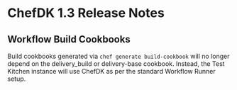 # ChefDK 1.3 Release Notes

## Workflow Build Cookbooks
Build cookbooks generated via `chef generate build-cookbook` will no longer
depend on the delivery_build or delivery-base cookbook. Instead, the Test
Kitchen instance will use ChefDK as per the standard Workflow Runner setup.
